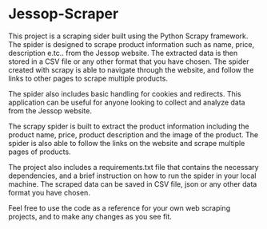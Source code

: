 # Jessop-Scraper

This project is a scraping sider built using the Python Scrapy framework. 
The spider is designed to scrape product information such as name, price, description e.tc.. from the Jessop website. 
The extracted data is then stored in a CSV file or any other format that you have chosen. 
The spider created with scrapy is able to navigate through the website, and follow the links to other pages to scrape multiple products.

The spider also includes basic handling for cookies and redirects. This application can be useful for anyone looking to collect and analyze data from the Jessop website.

The scrapy spider is built to extract the product information including the product name, price, product description and the image of the product. 
The spider is also able to follow the links on the website and scrape multiple pages of products.

The project also includes a requirements.txt file that contains the necessary dependencies, and a brief instruction on how to run the spider in your local machine. The scraped data can be saved in CSV file, json or any other data format you have chosen.

Feel free to use the code as a reference for your own web scraping projects, and to make any changes as you see fit.

